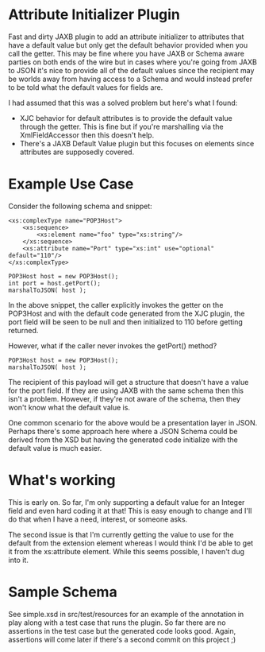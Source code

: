 # Attribute Initializer Plugin

Fast and dirty JAXB plugin to add an attribute initializer to attributes that
have a default value but only get the default behavior provided when you call
the getter. This may be fine where you have JAXB or Schema aware parties on
both ends of the wire but in cases where you're going from JAXB to JSON it's
nice to provide all of the default values since the recipient may be worlds
away from having access to a Schema and would instead prefer to be told what
the default values for fields are.

I had assumed that this was a solved problem but here's what I found:
- XJC behavior for default attributes is to provide the default value through
the getter. This is fine but if you're marshalling via the XmlFieldAccessor
then this doesn't help.
- There's a JAXB Default Value plugin but this focuses on elements since
attributes are supposedly covered.

# Example Use Case

Consider the following schema and snippet:

    <xs:complexType name="POP3Host">
        <xs:sequence>
            <xs:element name="foo" type="xs:string"/>
        </xs:sequence>
        <xs:attribute name="Port" type="xs:int" use="optional" default="110"/>
    </xs:complexType>

    POP3Host host = new POP3Host();
    int port = host.getPort();
    marshalToJSON( host );

In the above snippet, the caller explicitly invokes the getter on the POP3Host
and with the default code generated from the XJC plugin, the port field will be
seen to be null and then initialized to 110 before getting returned.

However, what if the caller never invokes the getPort() method?

    POP3Host host = new POP3Host();
    marshalToJSON( host );

The recipient of this payload will get a structure that doesn't have a value for
the port field. If they are using JAXB with the same schema then this isn't a
problem. However, if they're not aware of the schema, then they won't know what
the default value is.

One common scenario for the above would be a presentation layer in JSON. Perhaps
there's some approach here where a JSON Schema could be derived from the XSD but
having the generated code initialize with the default value is much easier.

# What's working

This is early on. So far, I'm only supporting a default value for an Integer field
and even hard coding it at that! This is easy enough to change and I'll do that
when I have a need, interest, or someone asks.

The second issue is that I'm currently getting the value to use for the default
from the extension element whereas I would think I'd be able to get it from the
xs:attribute element. While this seems possible, I haven't dug into it.

# Sample Schema

See simple.xsd in src/test/resources for an example of the annotation in play
along with a test case that runs the plugin. So far there are no assertions in the
test case but the generated code looks good. Again, assertions will come later if
there's a second commit on this project ;)